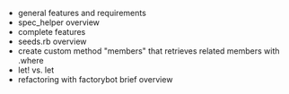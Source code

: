 - general features and requirements 
- spec_helper overview
- complete features
- seeds.rb overview
- create custom method "members" that retrieves related members with .where 
- let! vs. let
- refactoring with factorybot brief overview